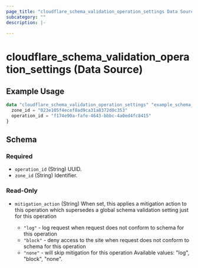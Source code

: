 ```yaml
---
page_title: "cloudflare_schema_validation_operation_settings Data Source - Cloudflare"
subcategory: ""
description: |-
  
---
```


# cloudflare_schema_validation_operation_settings (Data Source)



## Example Usage

```terraform
data "cloudflare_schema_validation_operation_settings" "example_schema_validation_operation_settings" {
  zone_id = "023e105f4ecef8ad9ca31a8372d0c353"
  operation_id = "f174e90a-fafe-4643-bbbc-4a0ed4fc8415"
}
```

<!-- schema generated by tfplugindocs -->
## Schema

### Required

- `operation_id` (String) UUID.
- `zone_id` (String) Identifier.

### Read-Only

- `mitigation_action` (String) When set, this applies a mitigation action to this operation which supersedes a global schema validation setting just for this operation

  - `"log"` - log request when request does not conform to schema for this operation
  - `"block"` - deny access to the site when request does not conform to schema for this operation
  - `"none"` - will skip mitigation for this operation
Available values: "log", "block", "none".


